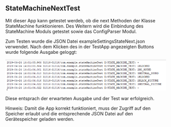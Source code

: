 StateMachineNextTest
------

Mit dieser App kann getestet werdeb, ob die next Methoden der Klasse StateMachine funktionieren. Des Weitern wird die Einbindung des StateMachine Moduls getestet sowie das ConfigParser Modul.

Zum Testen wurde die JSON Datei exampleSettingsStateNext.json verwendet. Nach dem Klicken des in der TestApp angezeigten Buttons wurde folgende Ausgabe geloggt:

![alt text](https://github.com/chritsian/baTest/blob/master/StateMachineNextTest/screen.PNG)

Diese entsprach der erwarteten Ausgabe und der Test war erfolgreich.

Hinweis: Damit die App korrekt funktioniert, muss der Zugriff auf den Speicher erlaubt und die entsprechende JSON Datei auf den Gerätespeicher geladen werden.
